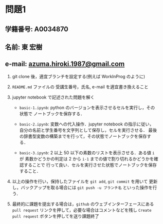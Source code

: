 # 問題1

## 学籍番号: A0034870
## 名前: 東 宏樹
## e-mail: azuma.hiroki.1987@gmail.com

1. git clone 後，適宜ブランチを設定する(例えば WorkInProg のように)

2. ``README.md`` ファイルの 受講生番号，氏名, e-mail を適宜書き換えること

3. jupyter notebook で記述された問題を解く

    - `basic-1.ipynb`: python のバージョンを表示させるセルを実行し，その状態で
      ノートブックを保存する．

    - `basic-2.ipynb`: 変数への代入操作．jupyter notebook の指示に従い，
      自分の名前と学生番号を文字列として保存し，セルを実行させる．
      最後の辞書型変数の構築までを行って，その状態でノートブックを保存する．

    - `basic-3.ipynb`: 2 以上 50 以下の素数のリストを表示させる．ある値 `i` が
      素数かどうかの判定は 2 から `i-1` までの値で割り切れるかどうかを確認することで
      行って良い．セルを実行させた状態でノートブックを保存すること．

4. 以上の操作を行い，保持したファイルを ``git add``, ``git commit`` を用いて
   更新し，バックアップを取る場合には ``git push -u ブランチ名`` といった操作を行う．

5. 最終的に課題を提出する場合は，`github` のウェブインターフェースにある
   `pull request` リンクを押して，必要な場合はコメントなどを残し
   `Create pull request` ボタンを押してを送り課題終了

